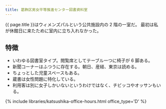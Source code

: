 ```yaml
---
title: 葛飾区男女平等推進センター図書資料室
---
```


{{ page.title }}はウィメンズパルという公共施設内の 2 階の一室だ。
最初は私が休館日に来たために室内に立ち入れなかった。

## 特徴

* いわゆる図書室タイプ。閲覧席としてテーブル一つに椅子が 6 脚ある。
* 新聞コーナーはふつうに存在する。朝日、産経、東京は読める。
* ちょっとした児童スペースもある。
* 蔵書は女性問題に特化している。
* 利用客は別に女子しかいないというわけではなく、チビッコやオッサンもいる。

{% include libraries/katsushika-office-hours.html office_type='D' %}

